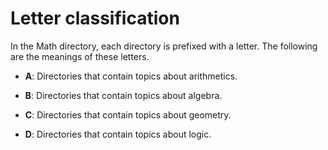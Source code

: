 # Letter classification

In the Math directory, each directory is prefixed with a letter. The following are the meanings of these letters.

- **A**: Directories that contain topics about arithmetics.

- **B**: Directories that contain topics about algebra.

- **C**: Directories that contain topics about geometry.

- **D**: Directories that contain topics about logic.